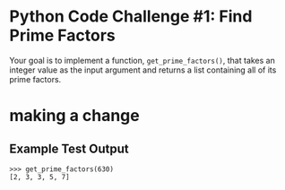 # Python Code Challenge #1: Find Prime Factors

Your goal is to implement a function, `get_prime_factors()`, that takes an integer value as the input argument and returns a list containing all of its prime factors.
# making a change
## Example Test Output
```console
>>> get_prime_factors(630)
[2, 3, 3, 5, 7]
```
